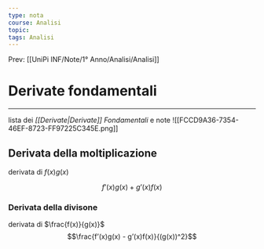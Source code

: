 ```yaml
---
type: nota
course: Analisi
topic: 
tags: Analisi
---
```


Prev: [[UniPi INF/Note/1° Anno/Analisi/Analisi]]

# Derivate fondamentali
---
lista dei _[[Derivate|Derivate]] Fondamentali_ e note
![[FCCD9A36-7354-46EF-8723-FF97225C345E.png]]


## Derivata della  moltiplicazione
 derivata di $f(x)g(x)$
 
 $$f’(x)g(x) + g’(x)f(x)$$
### Derivata della divisone 
derivata di $\frac{f(x)}{g(x)}$
$$\frac{f’(x)g(x) - g’(x)f(x)}{(g(x))^2}$$